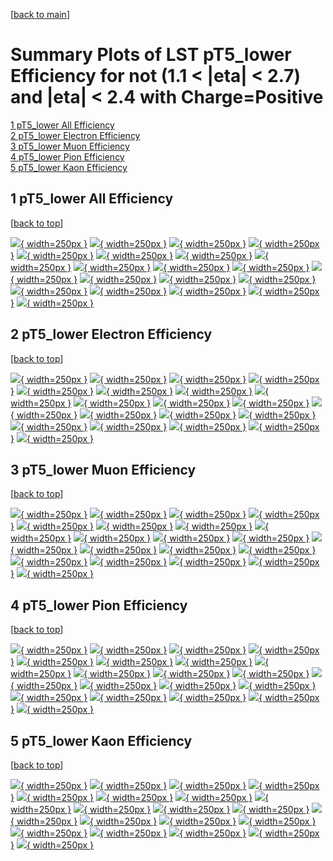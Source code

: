 [[back to main](./)]

# <a name="top"></a> Summary Plots of LST pT5_lower Efficiency for not (1.1 < |eta| < 2.7) and |eta| < 2.4 with Charge=Positive

[1 pT5_lower All Efficiency](#1)<br/>[2 pT5_lower Electron Efficiency](#2)<br/>[3 pT5_lower Muon Efficiency](#3)<br/>[4 pT5_lower Pion Efficiency](#4)<br/>[5 pT5_lower Kaon Efficiency](#5)<br/>



## <a name="1"></a> 1 pT5_lower All Efficiency

 [[back to top](#top)]

[![](../mtv/var/pT5_lower_vtr_0_1_eff_pt.png){ width=250px }](pT5_lower_vtr_0_1_eff_pt.html)
[![](../mtv/var/pT5_lower_vtr_0_1_eff_ptzoom.png){ width=250px }](pT5_lower_vtr_0_1_eff_ptzoom.html)
[![](../mtv/var/pT5_lower_vtr_0_1_eff_ptlow.png){ width=250px }](pT5_lower_vtr_0_1_eff_ptlow.html)
[![](../mtv/var/pT5_lower_vtr_0_1_eff_ptlowzoom.png){ width=250px }](pT5_lower_vtr_0_1_eff_ptlowzoom.html)
[![](../mtv/var/pT5_lower_vtr_0_1_eff_ptmtv.png){ width=250px }](pT5_lower_vtr_0_1_eff_ptmtv.html)
[![](../mtv/var/pT5_lower_vtr_0_1_eff_ptmtvzoom.png){ width=250px }](pT5_lower_vtr_0_1_eff_ptmtvzoom.html)
[![](../mtv/var/pT5_lower_vtr_0_1_eff_eta.png){ width=250px }](pT5_lower_vtr_0_1_eff_eta.html)
[![](../mtv/var/pT5_lower_vtr_0_1_eff_etazoom.png){ width=250px }](pT5_lower_vtr_0_1_eff_etazoom.html)
[![](../mtv/var/pT5_lower_vtr_0_1_eff_etacoarse.png){ width=250px }](pT5_lower_vtr_0_1_eff_etacoarse.html)
[![](../mtv/var/pT5_lower_vtr_0_1_eff_etacoarsezoom.png){ width=250px }](pT5_lower_vtr_0_1_eff_etacoarsezoom.html)
[![](../mtv/var/pT5_lower_vtr_0_1_eff_phi.png){ width=250px }](pT5_lower_vtr_0_1_eff_phi.html)
[![](../mtv/var/pT5_lower_vtr_0_1_eff_phizoom.png){ width=250px }](pT5_lower_vtr_0_1_eff_phizoom.html)
[![](../mtv/var/pT5_lower_vtr_0_1_eff_phicoarse.png){ width=250px }](pT5_lower_vtr_0_1_eff_phicoarse.html)
[![](../mtv/var/pT5_lower_vtr_0_1_eff_phicoarsezoom.png){ width=250px }](pT5_lower_vtr_0_1_eff_phicoarsezoom.html)
[![](../mtv/var/pT5_lower_vtr_0_1_eff_dxy.png){ width=250px }](pT5_lower_vtr_0_1_eff_dxy.html)
[![](../mtv/var/pT5_lower_vtr_0_1_eff_dxycoarse.png){ width=250px }](pT5_lower_vtr_0_1_eff_dxycoarse.html)
[![](../mtv/var/pT5_lower_vtr_0_1_eff_dxycoarsezoom.png){ width=250px }](pT5_lower_vtr_0_1_eff_dxycoarsezoom.html)
[![](../mtv/var/pT5_lower_vtr_0_1_eff_dz.png){ width=250px }](pT5_lower_vtr_0_1_eff_dz.html)
[![](../mtv/var/pT5_lower_vtr_0_1_eff_dzcoarse.png){ width=250px }](pT5_lower_vtr_0_1_eff_dzcoarse.html)
[![](../mtv/var/pT5_lower_vtr_0_1_eff_dzcoarsezoom.png){ width=250px }](pT5_lower_vtr_0_1_eff_dzcoarsezoom.html)


## <a name="2"></a> 2 pT5_lower Electron Efficiency

 [[back to top](#top)]

[![](../mtv/var/pT5_lower_vtr_11_1_eff_pt.png){ width=250px }](pT5_lower_vtr_11_1_eff_pt.html)
[![](../mtv/var/pT5_lower_vtr_11_1_eff_ptzoom.png){ width=250px }](pT5_lower_vtr_11_1_eff_ptzoom.html)
[![](../mtv/var/pT5_lower_vtr_11_1_eff_ptlow.png){ width=250px }](pT5_lower_vtr_11_1_eff_ptlow.html)
[![](../mtv/var/pT5_lower_vtr_11_1_eff_ptlowzoom.png){ width=250px }](pT5_lower_vtr_11_1_eff_ptlowzoom.html)
[![](../mtv/var/pT5_lower_vtr_11_1_eff_ptmtv.png){ width=250px }](pT5_lower_vtr_11_1_eff_ptmtv.html)
[![](../mtv/var/pT5_lower_vtr_11_1_eff_ptmtvzoom.png){ width=250px }](pT5_lower_vtr_11_1_eff_ptmtvzoom.html)
[![](../mtv/var/pT5_lower_vtr_11_1_eff_eta.png){ width=250px }](pT5_lower_vtr_11_1_eff_eta.html)
[![](../mtv/var/pT5_lower_vtr_11_1_eff_etazoom.png){ width=250px }](pT5_lower_vtr_11_1_eff_etazoom.html)
[![](../mtv/var/pT5_lower_vtr_11_1_eff_etacoarse.png){ width=250px }](pT5_lower_vtr_11_1_eff_etacoarse.html)
[![](../mtv/var/pT5_lower_vtr_11_1_eff_etacoarsezoom.png){ width=250px }](pT5_lower_vtr_11_1_eff_etacoarsezoom.html)
[![](../mtv/var/pT5_lower_vtr_11_1_eff_phi.png){ width=250px }](pT5_lower_vtr_11_1_eff_phi.html)
[![](../mtv/var/pT5_lower_vtr_11_1_eff_phizoom.png){ width=250px }](pT5_lower_vtr_11_1_eff_phizoom.html)
[![](../mtv/var/pT5_lower_vtr_11_1_eff_phicoarse.png){ width=250px }](pT5_lower_vtr_11_1_eff_phicoarse.html)
[![](../mtv/var/pT5_lower_vtr_11_1_eff_phicoarsezoom.png){ width=250px }](pT5_lower_vtr_11_1_eff_phicoarsezoom.html)
[![](../mtv/var/pT5_lower_vtr_11_1_eff_dxy.png){ width=250px }](pT5_lower_vtr_11_1_eff_dxy.html)
[![](../mtv/var/pT5_lower_vtr_11_1_eff_dxycoarse.png){ width=250px }](pT5_lower_vtr_11_1_eff_dxycoarse.html)
[![](../mtv/var/pT5_lower_vtr_11_1_eff_dxycoarsezoom.png){ width=250px }](pT5_lower_vtr_11_1_eff_dxycoarsezoom.html)
[![](../mtv/var/pT5_lower_vtr_11_1_eff_dz.png){ width=250px }](pT5_lower_vtr_11_1_eff_dz.html)
[![](../mtv/var/pT5_lower_vtr_11_1_eff_dzcoarse.png){ width=250px }](pT5_lower_vtr_11_1_eff_dzcoarse.html)
[![](../mtv/var/pT5_lower_vtr_11_1_eff_dzcoarsezoom.png){ width=250px }](pT5_lower_vtr_11_1_eff_dzcoarsezoom.html)


## <a name="3"></a> 3 pT5_lower Muon Efficiency

 [[back to top](#top)]

[![](../mtv/var/pT5_lower_vtr_13_1_eff_pt.png){ width=250px }](pT5_lower_vtr_13_1_eff_pt.html)
[![](../mtv/var/pT5_lower_vtr_13_1_eff_ptzoom.png){ width=250px }](pT5_lower_vtr_13_1_eff_ptzoom.html)
[![](../mtv/var/pT5_lower_vtr_13_1_eff_ptlow.png){ width=250px }](pT5_lower_vtr_13_1_eff_ptlow.html)
[![](../mtv/var/pT5_lower_vtr_13_1_eff_ptlowzoom.png){ width=250px }](pT5_lower_vtr_13_1_eff_ptlowzoom.html)
[![](../mtv/var/pT5_lower_vtr_13_1_eff_ptmtv.png){ width=250px }](pT5_lower_vtr_13_1_eff_ptmtv.html)
[![](../mtv/var/pT5_lower_vtr_13_1_eff_ptmtvzoom.png){ width=250px }](pT5_lower_vtr_13_1_eff_ptmtvzoom.html)
[![](../mtv/var/pT5_lower_vtr_13_1_eff_eta.png){ width=250px }](pT5_lower_vtr_13_1_eff_eta.html)
[![](../mtv/var/pT5_lower_vtr_13_1_eff_etazoom.png){ width=250px }](pT5_lower_vtr_13_1_eff_etazoom.html)
[![](../mtv/var/pT5_lower_vtr_13_1_eff_etacoarse.png){ width=250px }](pT5_lower_vtr_13_1_eff_etacoarse.html)
[![](../mtv/var/pT5_lower_vtr_13_1_eff_etacoarsezoom.png){ width=250px }](pT5_lower_vtr_13_1_eff_etacoarsezoom.html)
[![](../mtv/var/pT5_lower_vtr_13_1_eff_phi.png){ width=250px }](pT5_lower_vtr_13_1_eff_phi.html)
[![](../mtv/var/pT5_lower_vtr_13_1_eff_phizoom.png){ width=250px }](pT5_lower_vtr_13_1_eff_phizoom.html)
[![](../mtv/var/pT5_lower_vtr_13_1_eff_phicoarse.png){ width=250px }](pT5_lower_vtr_13_1_eff_phicoarse.html)
[![](../mtv/var/pT5_lower_vtr_13_1_eff_phicoarsezoom.png){ width=250px }](pT5_lower_vtr_13_1_eff_phicoarsezoom.html)
[![](../mtv/var/pT5_lower_vtr_13_1_eff_dxy.png){ width=250px }](pT5_lower_vtr_13_1_eff_dxy.html)
[![](../mtv/var/pT5_lower_vtr_13_1_eff_dxycoarse.png){ width=250px }](pT5_lower_vtr_13_1_eff_dxycoarse.html)
[![](../mtv/var/pT5_lower_vtr_13_1_eff_dxycoarsezoom.png){ width=250px }](pT5_lower_vtr_13_1_eff_dxycoarsezoom.html)
[![](../mtv/var/pT5_lower_vtr_13_1_eff_dz.png){ width=250px }](pT5_lower_vtr_13_1_eff_dz.html)
[![](../mtv/var/pT5_lower_vtr_13_1_eff_dzcoarse.png){ width=250px }](pT5_lower_vtr_13_1_eff_dzcoarse.html)
[![](../mtv/var/pT5_lower_vtr_13_1_eff_dzcoarsezoom.png){ width=250px }](pT5_lower_vtr_13_1_eff_dzcoarsezoom.html)


## <a name="4"></a> 4 pT5_lower Pion Efficiency

 [[back to top](#top)]

[![](../mtv/var/pT5_lower_vtr_211_1_eff_pt.png){ width=250px }](pT5_lower_vtr_211_1_eff_pt.html)
[![](../mtv/var/pT5_lower_vtr_211_1_eff_ptzoom.png){ width=250px }](pT5_lower_vtr_211_1_eff_ptzoom.html)
[![](../mtv/var/pT5_lower_vtr_211_1_eff_ptlow.png){ width=250px }](pT5_lower_vtr_211_1_eff_ptlow.html)
[![](../mtv/var/pT5_lower_vtr_211_1_eff_ptlowzoom.png){ width=250px }](pT5_lower_vtr_211_1_eff_ptlowzoom.html)
[![](../mtv/var/pT5_lower_vtr_211_1_eff_ptmtv.png){ width=250px }](pT5_lower_vtr_211_1_eff_ptmtv.html)
[![](../mtv/var/pT5_lower_vtr_211_1_eff_ptmtvzoom.png){ width=250px }](pT5_lower_vtr_211_1_eff_ptmtvzoom.html)
[![](../mtv/var/pT5_lower_vtr_211_1_eff_eta.png){ width=250px }](pT5_lower_vtr_211_1_eff_eta.html)
[![](../mtv/var/pT5_lower_vtr_211_1_eff_etazoom.png){ width=250px }](pT5_lower_vtr_211_1_eff_etazoom.html)
[![](../mtv/var/pT5_lower_vtr_211_1_eff_etacoarse.png){ width=250px }](pT5_lower_vtr_211_1_eff_etacoarse.html)
[![](../mtv/var/pT5_lower_vtr_211_1_eff_etacoarsezoom.png){ width=250px }](pT5_lower_vtr_211_1_eff_etacoarsezoom.html)
[![](../mtv/var/pT5_lower_vtr_211_1_eff_phi.png){ width=250px }](pT5_lower_vtr_211_1_eff_phi.html)
[![](../mtv/var/pT5_lower_vtr_211_1_eff_phizoom.png){ width=250px }](pT5_lower_vtr_211_1_eff_phizoom.html)
[![](../mtv/var/pT5_lower_vtr_211_1_eff_phicoarse.png){ width=250px }](pT5_lower_vtr_211_1_eff_phicoarse.html)
[![](../mtv/var/pT5_lower_vtr_211_1_eff_phicoarsezoom.png){ width=250px }](pT5_lower_vtr_211_1_eff_phicoarsezoom.html)
[![](../mtv/var/pT5_lower_vtr_211_1_eff_dxy.png){ width=250px }](pT5_lower_vtr_211_1_eff_dxy.html)
[![](../mtv/var/pT5_lower_vtr_211_1_eff_dxycoarse.png){ width=250px }](pT5_lower_vtr_211_1_eff_dxycoarse.html)
[![](../mtv/var/pT5_lower_vtr_211_1_eff_dxycoarsezoom.png){ width=250px }](pT5_lower_vtr_211_1_eff_dxycoarsezoom.html)
[![](../mtv/var/pT5_lower_vtr_211_1_eff_dz.png){ width=250px }](pT5_lower_vtr_211_1_eff_dz.html)
[![](../mtv/var/pT5_lower_vtr_211_1_eff_dzcoarse.png){ width=250px }](pT5_lower_vtr_211_1_eff_dzcoarse.html)
[![](../mtv/var/pT5_lower_vtr_211_1_eff_dzcoarsezoom.png){ width=250px }](pT5_lower_vtr_211_1_eff_dzcoarsezoom.html)


## <a name="5"></a> 5 pT5_lower Kaon Efficiency

 [[back to top](#top)]

[![](../mtv/var/pT5_lower_vtr_321_1_eff_pt.png){ width=250px }](pT5_lower_vtr_321_1_eff_pt.html)
[![](../mtv/var/pT5_lower_vtr_321_1_eff_ptzoom.png){ width=250px }](pT5_lower_vtr_321_1_eff_ptzoom.html)
[![](../mtv/var/pT5_lower_vtr_321_1_eff_ptlow.png){ width=250px }](pT5_lower_vtr_321_1_eff_ptlow.html)
[![](../mtv/var/pT5_lower_vtr_321_1_eff_ptlowzoom.png){ width=250px }](pT5_lower_vtr_321_1_eff_ptlowzoom.html)
[![](../mtv/var/pT5_lower_vtr_321_1_eff_ptmtv.png){ width=250px }](pT5_lower_vtr_321_1_eff_ptmtv.html)
[![](../mtv/var/pT5_lower_vtr_321_1_eff_ptmtvzoom.png){ width=250px }](pT5_lower_vtr_321_1_eff_ptmtvzoom.html)
[![](../mtv/var/pT5_lower_vtr_321_1_eff_eta.png){ width=250px }](pT5_lower_vtr_321_1_eff_eta.html)
[![](../mtv/var/pT5_lower_vtr_321_1_eff_etazoom.png){ width=250px }](pT5_lower_vtr_321_1_eff_etazoom.html)
[![](../mtv/var/pT5_lower_vtr_321_1_eff_etacoarse.png){ width=250px }](pT5_lower_vtr_321_1_eff_etacoarse.html)
[![](../mtv/var/pT5_lower_vtr_321_1_eff_etacoarsezoom.png){ width=250px }](pT5_lower_vtr_321_1_eff_etacoarsezoom.html)
[![](../mtv/var/pT5_lower_vtr_321_1_eff_phi.png){ width=250px }](pT5_lower_vtr_321_1_eff_phi.html)
[![](../mtv/var/pT5_lower_vtr_321_1_eff_phizoom.png){ width=250px }](pT5_lower_vtr_321_1_eff_phizoom.html)
[![](../mtv/var/pT5_lower_vtr_321_1_eff_phicoarse.png){ width=250px }](pT5_lower_vtr_321_1_eff_phicoarse.html)
[![](../mtv/var/pT5_lower_vtr_321_1_eff_phicoarsezoom.png){ width=250px }](pT5_lower_vtr_321_1_eff_phicoarsezoom.html)
[![](../mtv/var/pT5_lower_vtr_321_1_eff_dxy.png){ width=250px }](pT5_lower_vtr_321_1_eff_dxy.html)
[![](../mtv/var/pT5_lower_vtr_321_1_eff_dxycoarse.png){ width=250px }](pT5_lower_vtr_321_1_eff_dxycoarse.html)
[![](../mtv/var/pT5_lower_vtr_321_1_eff_dxycoarsezoom.png){ width=250px }](pT5_lower_vtr_321_1_eff_dxycoarsezoom.html)
[![](../mtv/var/pT5_lower_vtr_321_1_eff_dz.png){ width=250px }](pT5_lower_vtr_321_1_eff_dz.html)
[![](../mtv/var/pT5_lower_vtr_321_1_eff_dzcoarse.png){ width=250px }](pT5_lower_vtr_321_1_eff_dzcoarse.html)
[![](../mtv/var/pT5_lower_vtr_321_1_eff_dzcoarsezoom.png){ width=250px }](pT5_lower_vtr_321_1_eff_dzcoarsezoom.html)
